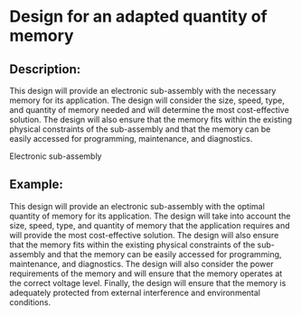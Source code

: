 # Design for an adapted quantity of memory

## Description:
This design will provide an electronic sub-assembly with the necessary memory for its application. The design will consider the size, speed, type, and quantity of memory needed and will determine the most cost-effective solution. The design will also ensure that the memory fits within the existing physical constraints of the sub-assembly and that the memory can be easily accessed for programming, maintenance, and diagnostics.

Electronic sub-assembly

## Example:
This design will provide an electronic sub-assembly with the optimal quantity of memory for its application. The design will take into account the size, speed, type, and quantity of memory that the application requires and will provide the most cost-effective solution. The design will also ensure that the memory fits within the existing physical constraints of the sub-assembly and that the memory can be easily accessed for programming, maintenance, and diagnostics. The design will also consider the power requirements of the memory and will ensure that the memory operates at the correct voltage level. Finally, the design will ensure that the memory is adequately protected from external interference and environmental conditions.